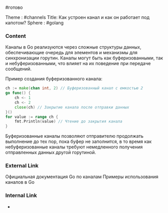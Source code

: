 #готово 

Theme : #channels 
Title: Как устроен канал и как он работает под капотом?
Sphere : #golang

### Content

Каналы в Go реализуются через сложные структуры данных, обеспечивающие очередь для элементов и механизмы для синхронизации горутин. Каналы могут быть как буферизованными, так и небуферизованными, что влияет на их поведение при передаче сообщений.

Пример создания буферизованного канала:

```go
ch := make(chan int, 2) // Буферизованный канал с емкостью 2
go func() {
    ch <- 1
    ch <- 2
    close(ch) // Закрытие канала после отправки данных
}()
for value := range ch {
    fmt.Println(value) // Чтение до закрытия канала
}
```

Буферизованные каналы позволяют отправителю продолжать выполнение до тех пор, пока буфер не заполнится, в то время как небуферизованные каналы требуют немедленного получения отправленных данных другой горутиной.

### External Link

Официальная документация Go по каналам
Примеры использования каналов в Go
### Internal Link

- 